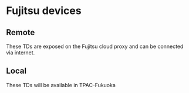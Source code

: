 # Fujitsu devices

## Remote
These TDs are exposed on the Fujitsu cloud proxy and can be connected via internet.

## Local
These TDs will be available in TPAC-Fukuoka
